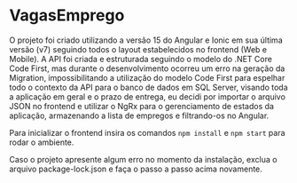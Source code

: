 # VagasEmprego

O projeto foi criado utilizando a versão 15 do Angular e Ionic em sua última versão (v7) seguindo todos o layout estabelecidos no frontend (Web e Mobile). A API foi criada e estruturada seguindo o modelo do .NET Core Code First, mas durante o desenvolvimento ocorreu um erro na geração da Migration, impossibilitando a utilização do modelo Code First para espelhar todo o contexto da API para o banco de dados em SQL Server, visando toda a aplicação em geral e o prazo de entrega, eu decidi por importar o arquivo JSON no frontend e utilizar o NgRx para o gerenciamento de estados da aplicação, armazenando a lista de empregos e filtrando-os no Angular.

Para inicializar o frontend insira os comandos `npm install` e `npm start` para rodar o ambiente.

Caso o projeto apresente algum erro no momento da instalação, exclua o arquivo package-lock.json e faça o passo a passo acima novamente.
